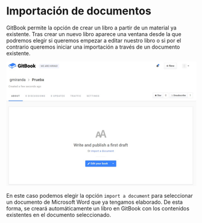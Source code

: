 # Importación de documentos

GitBook permite la opción de crear un libro a partir de un material ya existente. Tras crear un nuevo libro aparece una ventana desde la que podremos elegir si queremos empezar a editar nuestro libro o si por el contrario queremos iniciar una importación a través de un documento existente. 

![Editar o importar](/assets/editimport_book.jpg)

En este caso podemos elegir la opción `import a document` para seleccionar un documento de Microsoft Word que ya tengamos elaborado. De esta forma, se creará automáticamente un libro en GitBook con los contenidos existentes en el documento seleccionado.
